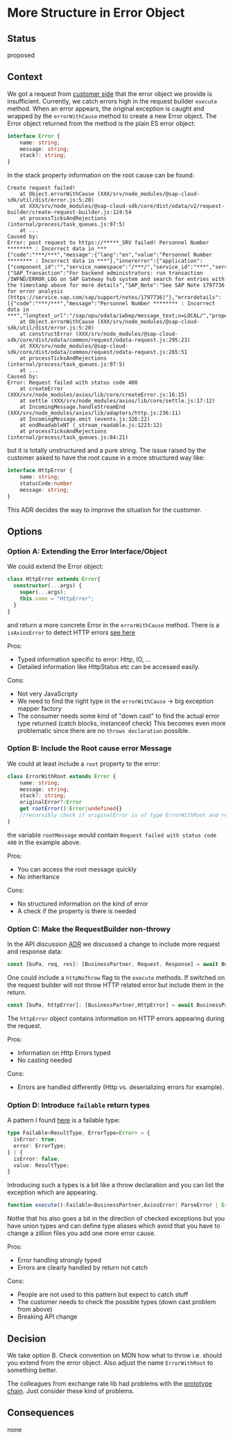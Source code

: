 # More Structure in Error Object

## Status

proposed

## Context

We got a request from [customer side](https://github.com/SAP/cloud-sdk-js/issues/634) that the error object we provide is insufficient.
Currently, we catch errors high in the request builder `execute` method.
When an error appears, the original exception is caught and wrapped by the `errorWithCause` method to create a new Error object.
The Error object returned from the method is the plain ES error object:

```typescript
interface Error {
    name: string;
    message: string;
    stack?: string;
}
```

In the stack property information on the root cause can be found:

```text
Create request failed!
    at Object.errorWithCause (XXX/srv/node_modules/@sap-cloud-sdk/util/dist/error.js:5:20)
    at XXX/srv/node_modules/@sap-cloud-sdk/core/dist/odata/v2/request-builder/create-request-builder.js:124:54
    at processTicksAndRejections (internal/process/task_queues.js:97:5)
    at ...
Caused by:
Error: post request to https://*****_SRV failed! Personnel Number ******** : Incorrect data in ***
{"code":"***/***","message":{"lang":"en","value":"Personnel Number ******** : Incorrect data in ***"},"innererror":{"application":{"component_id":"","service_namespace":"/***/","service_id":"***","service_version":"0001"},"transactionid":"***","timestamp":"20201027150920.7447650","Error_Resolution":{"SAP_Transaction":"For backend administrators: run transaction /IWFND/ERROR_LOG on SAP Gateway hub system and search for entries with the timestamp above for more details","SAP_Note":"See SAP Note 1797736 for error analysis (https://service.sap.com/sap/support/notes/1797736)"},"errordetails":[{"code":"***/***","message":"Personnel Number ******** : Incorrect data in ***","longtext_url":"/sap/opu/odata/iwbep/message_text;o=LOCAL/","propertyref":"","severity":"error","target":""}]}}
    at Object.errorWithCause (XXX/srv/node_modules/@sap-cloud-sdk/util/dist/error.js:5:20)
    at constructError (XXX/srv/node_modules/@sap-cloud-sdk/core/dist/odata/common/request/odata-request.js:295:23)
    at XXX/srv/node_modules/@sap-cloud-sdk/core/dist/odata/common/request/odata-request.js:265:51
    at processTicksAndRejections (internal/process/task_queues.js:97:5)
    at ...
Caused by:
Error: Request failed with status code 400
    at createError (XXX/srv/node_modules/axios/lib/core/createError.js:16:15)
    at settle (XXX/srv/node_modules/axios/lib/core/settle.js:17:12)
    at IncomingMessage.handleStreamEnd (XXX/srv/node_modules/axios/lib/adapters/http.js:236:11)
    at IncomingMessage.emit (events.js:326:22)
    at endReadableNT (_stream_readable.js:1223:12)
    at processTicksAndRejections (internal/process/task_queues.js:84:21)
```

but it is totally unstructured and a pure string. 
The issue raised by the customer asked to have the root cause in a more structured way like:

```typescript
interface HttpError {
    name: string;
    statucCode:number
    message: string;    
}
```
This ADR decides the way to improve the situation for the customer.

## Options

### Option A: Extending the Error Interface/Object

We could extend the Error object: 

```typescript
class HttpError extends Error{
  constructor(...args) {
    super(...args); 
    this.name = "HttpError"; 
  }
}
```
and return a more concrete Error in the `errorWithCause` method.
There is a `isAxiosError` to detect HTTP errors [see here](https://github.com/axios/axios/pull/1419)

Pros:
- Typed information specific to error: Http, IO, ...
- Detailed information like HttpStatus etc can be accessed easily.

Cons:
- Not very JavaScripty
- We need to find the right type in the `errorWithCause` -> big exception mapper factory
- The consumer needs some kind of "down cast" to find the actual error type returned (catch blocks, instanceof check)
This becomes even more problematic since there are no `throws declaration` possible.

### Option B: Include the Root cause error Message 

We could at least include  a `root` property to the error:

```typescript
class ErrorWithRoot extends Error {
    name: string;
    message: string;
    stack?: string;
    originalError?:Error   
    get rootError():Error|undefined{}
    //recursibly check if originalError is of type ErrorWithRoot and return the first non  ErrorWithRoot error in this chain.
}
```

the variable `rootMessage` would contain `Request failed with status code 400` in the example above.

Pros:
- You can access the root message  quickly
- No inheritance

Cons:
- No structured information on the kind of error
- A check if the property is there is needed

### Option C: Make the RequestBuilder non-throwy

In the API discussion [ADR](https://github.com/SAP/cloud-sdk-js/pull/709) we discussed a change to include more request and response data:

```typescript
const [buPa, req, res]: [BusinessPartner, Request, Response] = await BusinessPartner.requestBuilder().getAll().executeRaw(destination);
```

One could include a `httpNoThrow` flag to the `execute` methods. 
If switched on the request builder will not throw HTTP related error but include them in the return. 

```typescript
const [buPa, httpError]: [BusinessPartner,HttpError] = await BusinessPartner.requestBuilder().httpNoThrow().getAll().execute(destination);
```

The `httpError` object contains information on  HTTP errors appearing during the request. 

Pros:
- Information on Http Errors typed
- No casting needed 

Cons:
- Errors are handled differently (Http vs. deserializing errors for example).

### Option D: Introduce `failable` return types

A pattern I found [here](https://medium.com/@dhruvrajvanshi/making-exceptions-type-safe-in-typescript-c4d200ee78e9) is a failable type:
```typescript
type Failable<ResultType, ErrorType=Error> = {
  isError: true;
  error: ErrorType;
} | {
  isError: false;
  value: ResultType;
}
``` 

Introducing such a types is a bit like a throw declaration and you can list the exception which are appearing.

```typescript
function execute():Failable<BusinessPartner,AxiosError| ParseError | Error>
```

Nothe that his also goes a bit in the direction of checked exceptions but you have union types and can define type aliases which avoid that you have to change a zillion files you add one more error cause.

Pros:
- Error handling strongly typed
- Errors are clearly handled by return not catch

Cons:
- People are not used to this pattern but expect to catch stuff
- The customer needs to check the possible types (down cast problem from above)
- Breaking API change


## Decision

We take option B.
Check convention on MDN how what to throw i.e. should you extend from the error object. 
Also adjust the name `ErrorWithRoot` to something better.

The colleagues from exchange rate lib had problems with the [prototype chain](https://www.typescriptlang.org/docs/handbook/release-notes/typescript-2-2.html#support-for-newtarget).
Just consider these kind of problems.

## Consequences

none
